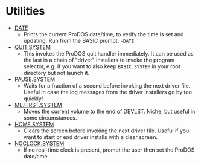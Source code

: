 # Utilities

* [DATE](date.s)
  * Prints the current ProDOS date/time, to verify the time is set and updating. Run from the BASIC prompt: `-DATE`
* [QUIT.SYSTEM](quit.system.s)
  * This invokes the ProDOS quit handler immediately. It can be used as the last in a chain of "driver" installers to invoke the program selector, e.g. if you want to also keep `BASIC.SYSTEM` in your root directory but not launch it.
* [PAUSE.SYSTEM](pause.system.s)
  * Waits for a fraction of a second before invoking the next driver file. Useful in case the log messages from the driver installers go by too quickly!
* [ME.FIRST.SYSTEM](me.first.system.s)
  * Moves the current volume to the end of DEVLST. Niche, but useful in some circumstances.
* [HOME.SYSTEM](home.system.s)
  * Clears the screen before invoking the next driver file. Useful if you want to start or end driver installs with a clear screen.
* [NOCLOCK.SYSTEM](noclock.system.s)
  * If no real-time clock is present, prompt the user then set the ProDOS date/time.
